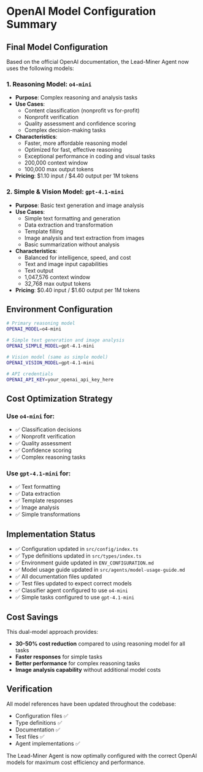 # OpenAI Model Configuration Summary

## Final Model Configuration

Based on the official OpenAI documentation, the Lead-Miner Agent now uses the following models:

### 1. Reasoning Model: `o4-mini`
- **Purpose**: Complex reasoning and analysis tasks
- **Use Cases**: 
  - Content classification (nonprofit vs for-profit)
  - Nonprofit verification
  - Quality assessment and confidence scoring
  - Complex decision-making tasks
- **Characteristics**: 
  - Faster, more affordable reasoning model
  - Optimized for fast, effective reasoning
  - Exceptional performance in coding and visual tasks
  - 200,000 context window
  - 100,000 max output tokens
- **Pricing**: $1.10 input / $4.40 output per 1M tokens

### 2. Simple & Vision Model: `gpt-4.1-mini`
- **Purpose**: Basic text generation and image analysis
- **Use Cases**:
  - Simple text formatting and generation
  - Data extraction and transformation
  - Template filling
  - Image analysis and text extraction from images
  - Basic summarization without analysis
- **Characteristics**:
  - Balanced for intelligence, speed, and cost
  - Text and image input capabilities
  - Text output
  - 1,047,576 context window
  - 32,768 max output tokens
- **Pricing**: $0.40 input / $1.60 output per 1M tokens

## Environment Configuration

```bash
# Primary reasoning model
OPENAI_MODEL=o4-mini

# Simple text generation and image analysis
OPENAI_SIMPLE_MODEL=gpt-4.1-mini

# Vision model (same as simple model)
OPENAI_VISION_MODEL=gpt-4.1-mini

# API credentials
OPENAI_API_KEY=your_openai_api_key_here
```

## Cost Optimization Strategy

### Use `o4-mini` for:
- ✅ Classification decisions
- ✅ Nonprofit verification
- ✅ Quality assessment
- ✅ Confidence scoring
- ✅ Complex reasoning tasks

### Use `gpt-4.1-mini` for:
- ✅ Text formatting
- ✅ Data extraction
- ✅ Template responses
- ✅ Image analysis
- ✅ Simple transformations

## Implementation Status

- ✅ Configuration updated in `src/config/index.ts`
- ✅ Type definitions updated in `src/types/index.ts`
- ✅ Environment guide updated in `ENV_CONFIGURATION.md`
- ✅ Model usage guide updated in `src/agents/model-usage-guide.md`
- ✅ All documentation files updated
- ✅ Test files updated to expect correct models
- ✅ Classifier agent configured to use `o4-mini`
- ✅ Simple tasks configured to use `gpt-4.1-mini`

## Cost Savings

This dual-model approach provides:
- **30-50% cost reduction** compared to using reasoning model for all tasks
- **Faster responses** for simple tasks
- **Better performance** for complex reasoning tasks
- **Image analysis capability** without additional model costs

## Verification

All model references have been updated throughout the codebase:
- Configuration files ✅
- Type definitions ✅
- Documentation ✅
- Test files ✅
- Agent implementations ✅

The Lead-Miner Agent is now optimally configured with the correct OpenAI models for maximum cost efficiency and performance. 